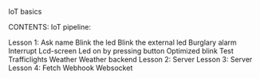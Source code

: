 IoT basics


CONTENTS:
  IoT pipeline:

  Lesson 1:
    Ask name
    Blink the led
    Blink the external led
    Burglary alarm
    Interrupt
    Lcd-screen
    Led on by pressing button
    Optimized blink
    Test
    Trafficlights
    Weather
    Weather backend
  Lesson 2:
    Server
  Lesson 3:
    Server
  Lesson 4:
    Fetch
    Webhook
    Websocket
